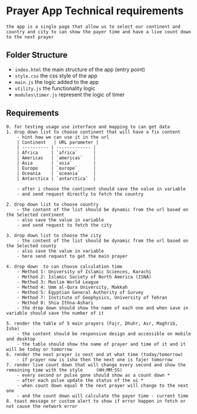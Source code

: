 # Prayer App Technical requirements
    the app is a single page that allow us to select our continent and country and city to can show the payer time and have a live count down to the next prayer

## Folder Structure
- `index.html` the main structure of the app (entry point)
- `style.css` the css style of the app
- `main.js` the logic added to the app
- `utility.js` the functionality logic
- `modules\timer.js` represent the logic of timer 

## Requirements
    0. for testing usage use interface and mapping to can get data 
    1. drop down list to choose continent that will have a fix content 
        - hint how we can use it in the url 
        | Continent   | URL parameter |
        | ---------- | ------------- |
        | Africa     | `africa`      |
        | Americas   | `americas`    |
        | Asia       | `asia`        |
        | Europe     | `europe`      |
        | Oceania    | `oceania`     |
        | Antarctica | `antarctica`  |

        - after i choose the continent should save the value in variable 
        - and send request directly to fetch the country 

    2. drop down list to choose country 
        - the content of the list should be dynamic from the url based on the Selected continent
        - also save the value in variable
        - and send request to fetch the city 
    
    3. drop down list to choose the city
        - the content of the list should be dynamic from the url based on the Selected county
        - also save the value in variable
        - here send request to get the main prayer
    
    4. drop down  to can choose calculation time 
        - Method 1: University of Islamic Sciences, Karachi
        - Method 2: Islamic Society of North America (ISNA)
        - Method 3: Muslim World League
        - Method 4: Umm al-Qura University, Makkah
        - Method 5: Egyptian General Authority of Survey
        - Method 7: Institute of Geophysics, University of Tehran
        - Method 8: Shia Ithna-Ashari
        - the drop down should show the name of each one and when save in variable should save the number of it 
    
    5. render the table of 5 main prayers (Fajr, Dhuhr, Asr, Maghrib, Isha)
        - the content should be responsive design and accessible on mobile and desktop
        - the table should show the name of prayer and time of it and it will be today or tomorrow 
    6. render the next prayer is next and at what time (today/tomorrow)
        - if prayer now is isha then the next one is fajer tomorrow
    7. render live count down that will change every second and show the remaining time with the style     (HH:MM:SS) 
        - every second or pulse gone should show as a count down *
        - after each pulse update the status of the ui *
        - when count down equal 0 the next prayer will change to the next one 
        - and the count down will calculate the payer time - current time 
    8. toast message or custom alert to show if error happen in fetch or not cause the network error





